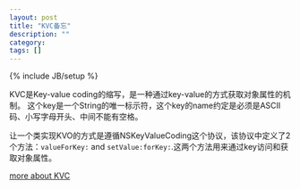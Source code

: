 ```yaml
---
layout: post
title: "KVC备忘"
description: ""
category: 
tags: []
---
```

{% include JB/setup %}

KVC是Key-value coding的缩写，是一种通过key-value的方式获取对象属性的机制。
这个key是一个String的唯一标示符，这个key的name约定是必须是ASCII码、小写字母开头、中间不能有空格。

让一个类实现KVO的方式是遵循NSKeyValueCoding这个协议，该协议中定义了2个方法：```valueForKey:``` and ```setValue:forKey:```.这两个方法用来通过key访问和获取对象属性。

[more about KVC](https://developer.apple.com/library/mac/#documentation/Cocoa/Conceptual/KeyValueCoding/Articles/KeyValueCoding.html#//apple_ref/doc/uid/10000107i) 




